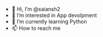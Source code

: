 - 👋 Hi, I’m @saiansh2
- 👀 I’m interested in App devolpment
- 🌱 I’m currently learning Python
- 📫 How to reach me 

<!---
saiansh2/saiansh2 is a ✨ special ✨ repository because its `README.md` (this file) appears on your GitHub profile.
You can click the Preview link to take a look at your changes.
--->
